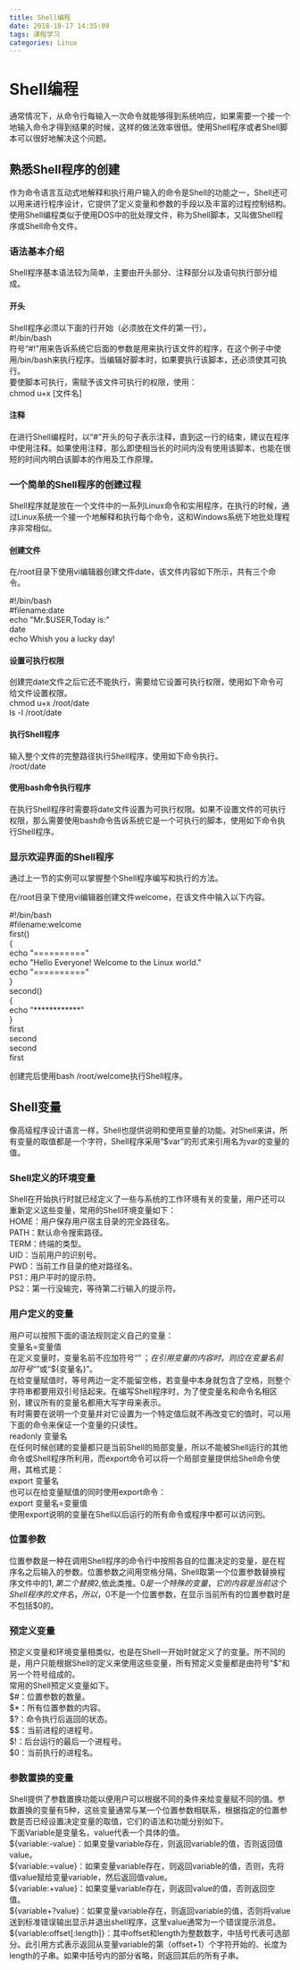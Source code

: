 ```yaml
---
title: Shell编程
date: 2018-10-17 14:35:09
tags: 课程学习
categories: Linux
---
```


# Shell编程

通常情况下，从命令行每输入一次命令就能够得到系统响应，如果需要一个接一个地输入命令才得到结果的时候，这样的做法效率很低。使用Shell程序或者Shell脚本可以很好地解决这个问题。  

## 熟悉Shell程序的创建

作为命令语言互动式地解释和执行用户输入的命令是Shell的功能之一，Shell还可以用来进行程序设计，它提供了定义变量和参数的手段以及丰富的过程控制结构。使用Shell编程类似于使用DOS中的批处理文件，称为Shell脚本，又叫做Shell程序或Shell命令文件。  

### 语法基本介绍

Shell程序基本语法较为简单，主要由开头部分、注释部分以及语句执行部分组成。  

#### 开头

Shell程序必须以下面的行开始（必须放在文件的第一行）。  
\#!/bin/bash  
符号“#!”用来告诉系统它后面的参数是用来执行该文件的程序，在这个例子中使用/bin/bash来执行程序。当编辑好脚本时，如果要执行该脚本，还必须使其可执行。  
要使脚本可执行，需赋予该文件可执行的权限，使用：  
chmod u+x [文件名]  

#### 注释

在进行Shell编程时，以“#”开头的句子表示注释，直到这一行的结束，建议在程序中使用注释。如果使用注释，那么即使相当长的时间内没有使用该脚本，也能在很短的时间内明白该脚本的作用及工作原理。  

### 一个简单的Shell程序的创建过程

Shell程序就是放在一个文件中的一系列Linux命令和实用程序，在执行的时候，通过Linux系统一个接一个地解释和执行每个命令，这和Windows系统下地批处理程序非常相似。

#### 创建文件

在/root目录下使用vi编辑器创建文件date，该文件内容如下所示，共有三个命令。  

\#!/bin/bash  
\#filename:date  
echo "Mr.$USER,Today is:"  
date  
echo Whish you a lucky day!  

#### 设置可执行权限

创建完date文件之后它还不能执行，需要给它设置可执行权限，使用如下命令可给文件设置权限。  
chmod u+x /root/date  
ls -l /root/date  

#### 执行Shell程序

输入整个文件的完整路径执行Shell程序，使用如下命令执行。  
/root/date  

#### 使用bash命令执行程序

在执行Shell程序时需要将date文件设置为可执行权限。如果不设置文件的可执行权限，那么需要使用bash命令告诉系统它是一个可执行的脚本，使用如下命令执行Shell程序。  

### 显示欢迎界面的Shell程序

通过上一节的实例可以掌握整个Shell程序编写和执行的方法。  

在/root目录下使用vi编辑器创建文件welcome，在该文件中输入以下内容。  

\#!/bin/bash  
\#filename:welcome  
first()  
{  
echo "=========="  
echo "Hello Everyone! Welcome to the Linux world."  
echo "=========="  
}  
second()  
{  
echo "************"  
}  
first  
second  
second  
first  

创建完后使用bash /root/welcome执行Shell程序。  

## Shell变量

像高级程序设计语言一样，Shell也提供说明和使用变量的功能。对Shell来讲，所有变量的取值都是一个字符，Shell程序采用“$var”的形式来引用名为var的变量的值。  

### Shell定义的环境变量

Shell在开始执行时就已经定义了一些与系统的工作环境有关的变量，用户还可以重新定义这些变量，常用的Shell环境变量如下：  
HOME：用户保存用户宿主目录的完全路径名。  
PATH：默认命令搜索路径。  
TERM：终端的类型。  
UID：当前用户的识别号。  
PWD：当前工作目录的绝对路径名。  
PS1：用户平时的提示符。  
PS2：第一行没输完，等待第二行输入的提示符。  

### 用户定义的变量

用户可以按照下面的语法规则定义自己的变量：  
变量名=变量值  
在定义变量时，变量名前不应加符号“$”；在引用变量的内容时，则应在变量名前加符号“$”或“${变量名}”。  
在给变量赋值时，等号两边一定不能留空格，若变量中本身就包含了空格，则整个字符串都要用双引号括起来。在编写Shell程序时，为了使变量名和命令名相区别，建议所有的变量名都用大写字母来表示。  
有时需要在说明一个变量并对它设置为一个特定值后就不再改变它的值时，可以用下面的命令来保证一个变量的只读性。  
readonly 变量名  
在任何时候创建的变量都只是当前Shell的局部变量，所以不能被Shell运行的其他命令或Shell程序所利用，而export命令可以将一个局部变量提供给Shell命令使用，其格式是：  
export 变量名  
也可以在给变量赋值的同时使用export命令：  
export 变量名=变量值  
使用export说明的变量在Shell以后运行的所有命令或程序中都可以访问到。  

### 位置参数

位置参数是一种在调用Shell程序的命令行中按照各自的位置决定的变量，是在程序名之后输入的参数。位置参数之间用空格分隔，Shell取第一个位置参数替换程序文件中的$1,第二个替换$2,依此类推。$0是一个特殊的变量，它的内容是当前这个Shell程序的文件名，所以，$0不是一个位置参数，在显示当前所有的位置参数时是不包括$0的。  

### 预定义变量

预定义变量和环境变量相类似，也是在Shell一开始时就定义了的变量。所不同的是，用户只能根据Shell的定义来使用这些变量，所有预定义变量都是由符号"$"和另一个符号组成的。  
常用的Shell预定义变量如下。  
\$\#：位置参数的数量。  
\$\*：所有位置参数的内容。  
\$\?：命令执行后返回的状态。  
\$\$：当前进程的进程号。  
\$\!：后台运行的最后一个进程号。  
\$0：当前执行的进程名。  

### 参数置换的变量

Shell提供了参数置换功能以便用户可以根据不同的条件来给变量赋不同的值。参数置换的变量有5种，这些变量通常与某一个位置参数相联系，根据指定的位置参数是否已经设置决定变量的取值，它们的语法和功能分别如下。  
下面Variable是变量名，value代表一个具体的值。  
${variable:-value}：如果变量variable存在，则返回variable的值，否则返回值value。  
${variable:=value}：如果变量variable存在，则返回variable的值，否则，先将值value赋给变量variable，然后返回值value。  
${variable:+value}：如果变量variable存在，则返回value的值，否则返回空值。  
${variable+?value}：如果变量variable存在，则返回variable的值，否则将value送到标准错误输出显示并退出shell程序，这里value通常为一个错误提示消息。  
${variable:offset[:length]}：其中offset和length为整数数字，中括号代表可选部分。此引用方式表示返回从变量variable的第（offset+1）个字符开始的、长度为length的子串。如果中括号内的部分省略，则返回其后的所有子串。  

